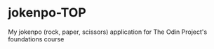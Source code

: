 # jokenpo-TOP
My jokenpo (rock, paper, scissors) application for The Odin Project's foundations course
